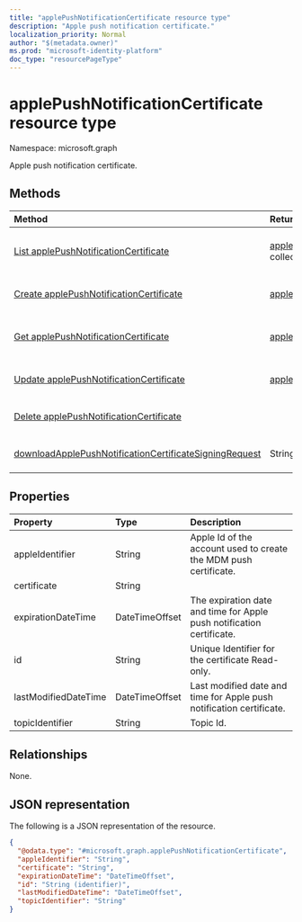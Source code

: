 ```yaml
---
title: "applePushNotificationCertificate resource type"
description: "Apple push notification certificate."
localization_priority: Normal
author: "$(metadata.owner)"
ms.prod: "microsoft-identity-platform"
doc_type: "resourcePageType"
---
```


# applePushNotificationCertificate resource type

Namespace: microsoft.graph

Apple push notification certificate.

## Methods

| Method                                                                                                                                                             | Return Type                                                                               | Description                                                                      |
| :----------------------------------------------------------------------------------------------------------------------------------------------------------------- | :---------------------------------------------------------------------------------------- | :------------------------------------------------------------------------------- |
| [List applePushNotificationCertificate](../api/intune-applepushnotificationcertificate-list.md)                                                                    | [applePushNotificationCertificate](intune-applePushNotificationCertificate.md) collection | List properties and relationships of an applePushNotificationCertificate object. |
| [Create applePushNotificationCertificate](../api/intune-applepushnotificationcertificate-create.md)                                                                | [applePushNotificationCertificate](intune-applePushNotificationCertificate.md)            | Create a new applePushNotificationCertificate object.                            |
| [Get applePushNotificationCertificate](../api/intune-applepushnotificationcertificate-get.md)                                                                      | [applePushNotificationCertificate](intune-applePushNotificationCertificate.md)            | Read properties and relationships of an applePushNotificationCertificate object. |
| [Update applePushNotificationCertificate](../api/intune-applepushnotificationcertificate-update.md)                                                                | [applePushNotificationCertificate](intune-applePushNotificationCertificate.md)            | Update the properties of an applePushNotificationCertificate object.             |
| [Delete applePushNotificationCertificate](../api/intune-applepushnotificationcertificate-delete.md)                                                                |                                                                                           | Delete an applePushNotificationCertificate object.                               |
| [downloadApplePushNotificationCertificateSigningRequest](../api/intune-applepushnotificationcertificate-downloadApplePushNotificationCertificateSigningRequest.md) | String                                                                                    | Download Apple push notification certificate signing request                     |

## Properties

| Property             | Type           | Description                                                           |
| :------------------- | :------------- | :-------------------------------------------------------------------- |
| appleIdentifier      | String         | Apple Id of the account used to create the MDM push certificate.      |
| certificate          | String         |                                                                       |
| expirationDateTime   | DateTimeOffset | The expiration date and time for Apple push notification certificate. |
| id                   | String         | Unique Identifier for the certificate Read-only.                      |
| lastModifiedDateTime | DateTimeOffset | Last modified date and time for Apple push notification certificate.  |
| topicIdentifier      | String         | Topic Id.                                                             |

## Relationships

None.

## JSON representation

The following is a JSON representation of the resource.

<!-- {
  "blockType": "resource",
  "keyProperty": "id",
  "@odata.type": "microsoft.graph.applePushNotificationCertificate",
  "baseType": "microsoft.graph.entity",
  "openType": False
}
-->

```json
{
  "@odata.type": "#microsoft.graph.applePushNotificationCertificate",
  "appleIdentifier": "String",
  "certificate": "String",
  "expirationDateTime": "DateTimeOffset",
  "id": "String (identifier)",
  "lastModifiedDateTime": "DateTimeOffset",
  "topicIdentifier": "String"
}
```
